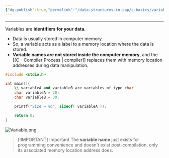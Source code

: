 ```yaml
---
{"dg-publish":true,"permalink":"/data-structures-in-cpp/c-basics/variables/"}
---
```


---

Variables are **identifiers for your data.**

- Data is usually stored in computer memory.
- So, a variable acts as a label to a memory location where the data is stored.
- **Variable names are not stored inside the computer memory**, and the [[C - Compiler Process \| compiler]] replaces them with memory location addresses during data manipulation.

```c++
#include <stdio.h>

int main(){
	\\ variableA and variableB are variables of type char
    char variableA = 20;
    char variableB = 30;

	printf("Size = %d", sizeof( variableA ));

    return 0; 
}
```

![Variable.png](/img/user/Data%20Structures%20in%20Cpp/Reference%20images/Variable.png)

> [!IMPORTANT] Important
> The **variable name** just exists for programming convenience and doesn't exist post-compilation, only its associated memory location address does.
